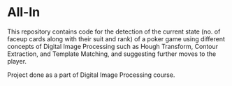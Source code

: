 # All-In

This repository contains code for the detection of the current state (no. of faceup cards along with their suit and rank) of a poker game using different concepts of Digital Image Processing such as Hough Transform, Contour Extraction, and Template Matching, and suggesting further moves to the player.

Project done as a part of Digital Image Processing course.
